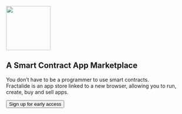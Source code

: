 <section id="stack">
    <div class="header_background">
        <div class="header_content_stack">
            <div class="container">
                <div class="row">
                    <div class="col-md-offset-2 col-md-8">
                        <div class="text-center">
                            <img src="/img/stack-min.png" width="121px" />
                            <h1 class="section_heading_white">A Smart Contract App Marketplace</h1>
                            <p class="text_white">
                                You don’t have to be a programmer to use smart contracts.<br>Fractalide is an app store linked to a new browser, allowing you to run, create, buy and sell apps.
                            </p>
                            <button class="btn btn-lg btn-default">Sign up for early access</button>
                        </div>
                    </div>
                </div>
            </div>
        </div>
    </div>
</section>
